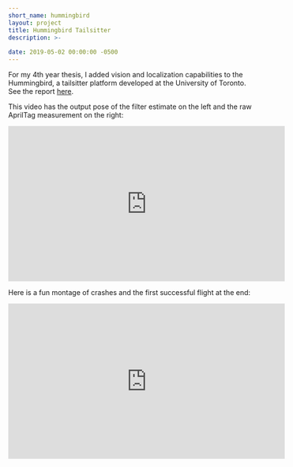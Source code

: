```yaml
---
short_name: hummingbird
layout: project
title: Hummingbird Tailsitter
description: >-
    
date: 2019-05-02 00:00:00 -0500
---
```


For my 4th year thesis, I added vision and localization capabilities to the Hummingbird, a tailsitter platform developed at the University of Toronto. See the report <a href="/assets/projects/{{page.short_name}}/qureshi_rahman_thesis.pdf">here</a>.

This video has the output pose of the filter estimate on the left and the raw AprilTag measurement on the right:
<iframe width="560" height="315" src="https://www.youtube.com/embed/YX0Q8Lr8hxs" frameborder="0" allow="accelerometer; autoplay; encrypted-media; gyroscope; picture-in-picture" allowfullscreen></iframe>

Here is a fun montage of crashes and the first successful flight at the end:
<iframe width="560" height="315" src="https://www.youtube.com/embed/vft_t6U-g1Y" frameborder="0" allow="accelerometer; autoplay; encrypted-media; gyroscope; picture-in-picture" allowfullscreen></iframe>